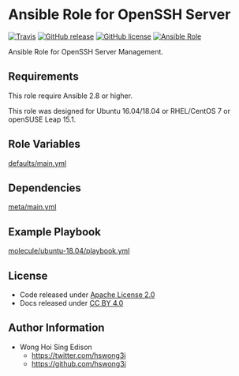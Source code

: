 # Ansible Role for OpenSSH Server

[![Travis](https://img.shields.io/travis/alvistack/ansible-role-sshd.svg)](https://travis-ci.org/alvistack/ansible-role-sshd)
[![GitHub release](https://img.shields.io/github/release/alvistack/ansible-role-sshd.svg)](https://github.com/alvistack/ansible-role-sshd)
[![GitHub license](https://img.shields.io/github/license/alvistack/ansible-role-sshd.svg)](https://github.com/alvistack/ansible-role-sshd/blob/master/LICENSE)
[![Ansible Role](https://img.shields.io/badge/galaxy-alvistack.sshd-blue.svg)](https://galaxy.ansible.com/alvistack/sshd)

Ansible Role for OpenSSH Server Management.

## Requirements

This role require Ansible 2.8 or higher.

This role was designed for Ubuntu 16.04/18.04 or RHEL/CentOS 7 or openSUSE Leap 15.1.

## Role Variables

[defaults/main.yml](defaults/main.yml)

## Dependencies

[meta/main.yml](meta/main.yml)

## Example Playbook

[molecule/ubuntu-18.04/playbook.yml](molecule/ubuntu-18.04/playbook.yml)

## License

  - Code released under [Apache License 2.0](LICENSE)
  - Docs released under [CC BY 4.0](http://creativecommons.org/licenses/by/4.0/)

## Author Information

  - Wong Hoi Sing Edison
      - <https://twitter.com/hswong3i>
      - <https://github.com/hswong3i>
